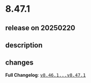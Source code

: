# 8.47.1

## release on 20250220
## description
## changes
<strong>Full Changelog</strong>: <a class="commit-link" href="https://github.com/openrewrite/rewrite/compare/v8.46.1...v8.47.1"><tt>v8.46.1...v8.47.1</tt></a>

